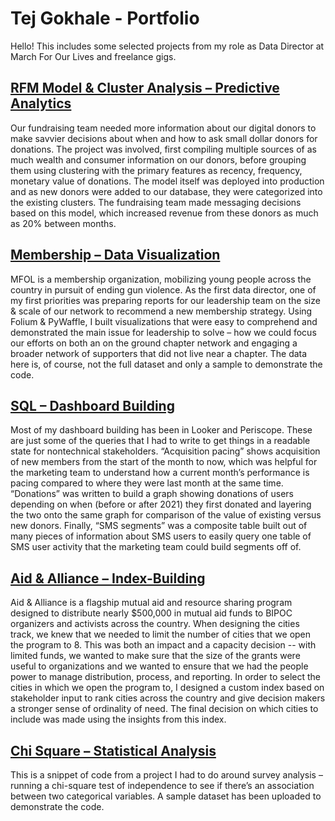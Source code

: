 # Tej Gokhale - Portfolio

Hello! This includes some selected projects from my role as Data Director at March For Our Lives and freelance gigs.

## [RFM Model & Cluster Analysis – Predictive Analytics](https://github.com/tejgokhale/portfolio/tree/main/rfm_model)
Our fundraising team needed more information about our digital donors to make savvier decisions about when and how to ask small dollar donors for donations. The project was involved, first compiling multiple sources of as much wealth and consumer information on our donors, before grouping them using clustering with the primary features as recency, frequency, monetary value of donations. The model itself was deployed into production and as new donors were added to our database, they were categorized into the existing clusters. The fundraising team made messaging decisions based on this model, which increased revenue from these donors as much as 20% between months. 

## [Membership – Data Visualization](https://github.com/tejgokhale/portfolio/tree/main/membership_visualization)
MFOL is a membership organization, mobilizing young people across the country in pursuit of ending gun violence. As the first data director, one of my first priorities was preparing reports for our leadership team on the size & scale of our network to recommend a new membership strategy. Using Folium & PyWaffle, I built visualizations that were easy to comprehend and demonstrated the main issue for leadership to solve – how we could focus our efforts on both an on the ground chapter network and engaging a broader network of supporters that did not live near a chapter. The data here is, of course, not the full dataset and only a sample to demonstrate the code.  

## [SQL – Dashboard Building](https://github.com/tejgokhale/portfolio/tree/main/sql)
Most of my dashboard building has been in Looker and Periscope. These are just some of the queries that I had to write to get things in a readable state for nontechnical stakeholders. 
“Acquisition pacing” shows acquisition of new members from the start of the month to now, which was helpful for the marketing team to understand how a current month’s performance is pacing compared to where they were last month at the same time. “Donations” was written to build a graph showing donations of users depending on when (before or after 2021) they first donated and layering the two onto the same graph for comparison of the value of existing versus new donors. Finally, “SMS segments” was a composite table built out of many pieces of information about SMS users to easily query one table of SMS user activity that the marketing team could build segments off of. 

## [Aid & Alliance – Index-Building](https://github.com/tejgokhale/aid-alliance/tree/main/index)
Aid & Alliance is a flagship mutual aid and resource sharing program designed to distribute nearly $500,000 in mutual aid funds to BIPOC organizers and activists across the country. When designing the cities track, we knew that we needed to limit the number of cities that we open the program to 8. This was both an impact and a capacity decision -- with limited funds, we wanted to make sure that the size of the grants were useful to organizations and we wanted to ensure that we had the people power to manage distribution, process, and reporting. In order to select the cities in which we open the program to, I designed a custom index based on stakeholder input to rank cities across the country and give decision makers a stronger sense of ordinality of need. The final decision on which cities to include was made using the insights from this index.

## [Chi Square – Statistical Analysis](https://github.com/tejgokhale/portfolio/tree/main/chi_square)
This is a snippet of code from a project I had to do around survey analysis – running a chi-square test of independence to see if there’s an association between two categorical variables. A sample dataset has been uploaded to demonstrate the code.  
